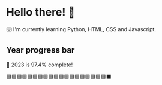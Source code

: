# Hello there! 👋

⌨️ I'm currently learning Python, HTML, CSS and Javascript.

## Year progress bar

📅 2023 is 97.4% complete!

🟩🟩🟩🟩🟩🟩🟩🟩🟩🟩🟩🟩🟩🟩🟩🟩🟩🟩🟩⬛